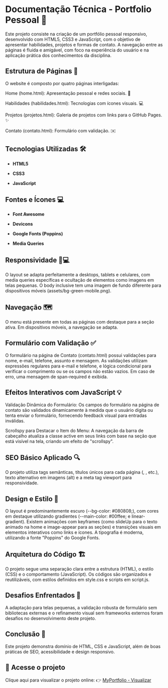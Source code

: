 # Documentação Técnica - Portfolio Pessoal 🚀

Este projeto consiste na criação de um portfólio pessoal responsivo, desenvolvido com HTML5, CSS3 e JavaScript, com o objetivo de apresentar habilidades, projetos e formas de contato. A navegação entre as páginas é fluida e amigável, com foco na experiência do usuário e na aplicação prática dos conhecimentos da disciplina.

## Estrutura de Páginas 📂

O website é composto por quatro páginas interligadas:

Home (home.html): Apresentação pessoal e redes sociais. 👋

Habilidades (habilidades.html): Tecnologias com ícones visuais. 💻

Projetos (projetos.html): Galeria de projetos com links para o GitHub Pages. ✨

Contato (contato.html): Formulário com validação. ✉️

## Tecnologias Utilizadas 🛠️
* **HTML5**

* **CSS3**

* **JavaScript**

## Fontes e Ícones 💻

* **Font Awesome**

* **Devicons**

* **Google Fonts (Poppins)**

* **Media Queries**

## Responsividade 📱💻

O layout se adapta perfeitamente a desktops, tablets e celulares, com media queries específicas e ocultação de elementos como imagens em telas pequenas. O body inclusive tem uma imagem de fundo diferente para dispositivos móveis (assets/bg-green-mobile.png).

## Navegação 🗺️

O menu está presente em todas as páginas com destaque para a seção ativa. Em dispositivos móveis, a navegação se adapta.

## Formulário com Validação ✅

O formulário na página de Contato (contato.html) possui validações para nome, e-mail, telefone, assunto e mensagem. As validações utilizam expressões regulares para e-mail e telefone, e lógica condicional para verificar o comprimento ou se os campos não estão vazios. Em caso de erro, uma mensagem de span-required é exibida.

## Efeitos Interativos com JavaScript 💡

Validação Dinâmica do Formulário: Os campos do formulário na página de contato são validados dinamicamente à medida que o usuário digita ou tenta enviar o formulário, fornecendo feedback visual para entradas inválidas.

Scrollspy para Destacar o Item do Menu: A navegação da barra de cabeçalho atualiza a classe active em seus links com base na seção que está visível na tela, criando um efeito de "scrollspy".

## SEO Básico Aplicado 🔍

O projeto utiliza tags semânticas, títulos únicos para cada página (<title>MyPortfolio-Home</title>, <title>MyPortfolio-Habilidades</title>, etc.), texto alternativo em imagens (alt) e a meta tag viewport para responsividade.

## Design e Estilo 🎨

O layout é predominantemente escuro (--bg-color: #080808;), com cores em destaque utilizando gradientes (--main-color: #00ffee; e linear-gradient). Existem animações com keyframes (como slideUp para o texto animado na home e image-appear para as seções) e transições visuais em elementos interativos como links e ícones. A tipografia é moderna, utilizando a fonte "Poppins" do Google Fonts.

## Arquitetura do Código 🏗️

O projeto segue uma separação clara entre a estrutura (HTML), o estilo (CSS) e o comportamento (JavaScript). Os códigos são organizados e reutilizáveis, com estilos definidos em style.css e scripts em script.js.

## Desafios Enfrentados 🚧

A adaptação para telas pequenas, a validação robusta de formulário sem bibliotecas externas e o refinamento visual sem frameworks externos foram desafios no desenvolvimento deste projeto.

## Conclusão 🎉

Este projeto demonstra domínio de HTML, CSS e JavaScript, além de boas práticas de SEO, acessibilidade e design responsivo.

## 🚀 Acesse o projeto

Clique aqui para visualizar o projeto online:
👉 [MyPortfolio - Visualizar](https://projeto-faculdade-three.vercel.app/index.html)

